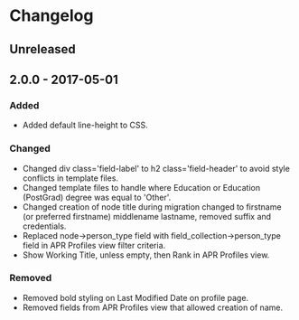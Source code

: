 # Changelog

## Unreleased

## 2.0.0 - 2017-05-01
### Added
- Added default line-height to CSS.

### Changed
- Changed div class='field-label' to h2 class='field-header' to avoid style conflicts in template files.
- Changed template files to handle where Education or Education (PostGrad) degree was equal to 'Other'.
- Changed creation of node title during migration changed to firstname (or preferred firstname) middlename lastname, removed suffix and credentials.
- Replaced node->person_type field with field_collection->person_type field in APR Profiles view filter criteria.
- Show Working Title, unless empty, then Rank in APR Profiles view.

### Removed
- Removed bold styling on Last Modified Date on profile page.
- Removed fields from APR Profiles view that allowed creation of name.
